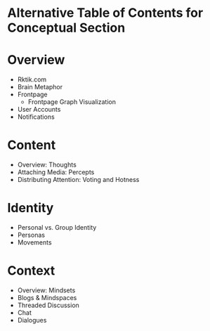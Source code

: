 # Alternative Table of Contents for Conceptual Section

# Overview

- Rktik.com
- Brain Metaphor
- Frontpage
	- Frontpage Graph Visualization
- User Accounts
- Notifications

# Content

- Overview: Thoughts
- Attaching Media: Percepts
- Distributing Attention: Voting and Hotness 

# Identity

- Personal vs. Group Identity
- Personas
- Movements

# Context

- Overview: Mindsets
- Blogs & Mindspaces
- Threaded Discussion
- Chat
- Dialogues